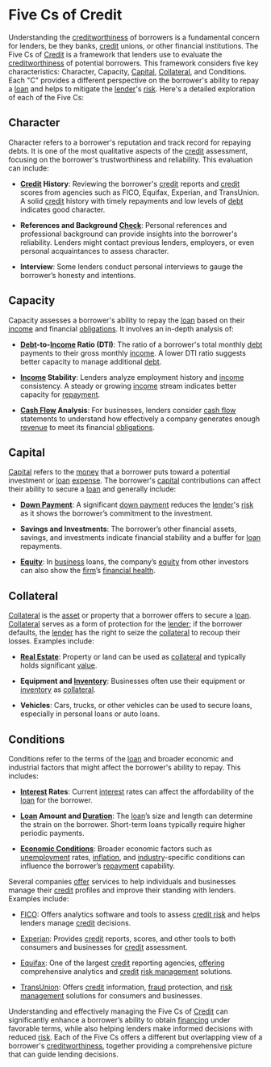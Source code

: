 # Five Cs of Credit

Understanding the [creditworthiness](../c/creditworthiness.md) of borrowers is a fundamental concern for lenders, be they banks, [credit](../c/credit.md) unions, or other financial institutions. The Five Cs of [Credit](../c/credit.md) is a framework that lenders use to evaluate the [creditworthiness](../c/creditworthiness.md) of potential borrowers. This framework considers five key characteristics: Character, Capacity, [Capital](../c/capital.md), [Collateral](../c/collateral.md), and Conditions. Each "C" provides a different perspective on the borrower's ability to repay a [loan](../l/loan.md) and helps to mitigate the [lender](../l/lender.md)'s [risk](../r/risk.md). Here's a detailed exploration of each of the Five Cs:

## Character

Character refers to a borrower's reputation and track record for repaying debts. It is one of the most qualitative aspects of the [credit](../c/credit.md) assessment, focusing on the borrower's trustworthiness and reliability. This evaluation can include:

- **[Credit](../c/credit.md) History**: Reviewing the borrower's [credit](../c/credit.md) reports and [credit](../c/credit.md) scores from agencies such as FICO, Equifax, Experian, and TransUnion. A solid [credit](../c/credit.md) history with timely repayments and low levels of [debt](../d/debt.md) indicates good character.
  
- **References and Background [Check](../c/check.md)**: Personal references and professional background can provide insights into the borrower's reliability. Lenders might contact previous lenders, employers, or even personal acquaintances to assess character.
  
- **Interview**: Some lenders conduct personal interviews to gauge the borrower’s honesty and intentions.

## Capacity

Capacity assesses a borrower's ability to repay the [loan](../l/loan.md) based on their [income](../i/income.md) and financial [obligations](../o/obligation.md). It involves an in-depth analysis of:

- **[Debt](../d/debt.md)-to-[Income](../i/income.md) Ratio (DTI)**: The ratio of a borrower's total monthly [debt](../d/debt.md) payments to their gross monthly [income](../i/income.md). A lower DTI ratio suggests better capacity to manage additional [debt](../d/debt.md).
  
- **[Income](../i/income.md) Stability**: Lenders analyze employment history and [income](../i/income.md) consistency. A steady or growing [income](../i/income.md) stream indicates better capacity for [repayment](../r/repayment.md).
  
- **[Cash Flow](../c/cash_flow.md) Analysis**: For businesses, lenders consider [cash flow](../c/cash_flow.md) statements to understand how effectively a company generates enough [revenue](../r/revenue.md) to meet its financial [obligations](../o/obligation.md).

## Capital

[Capital](../c/capital.md) refers to the [money](../m/money.md) that a borrower puts toward a potential investment or [loan](../l/loan.md) [expense](../e/expense.md). The borrower's [capital](../c/capital.md) contributions can affect their ability to secure a [loan](../l/loan.md) and generally include:

- **[Down Payment](../d/down_payment.md)**: A significant [down payment](../d/down_payment.md) reduces the [lender](../l/lender.md)'s [risk](../r/risk.md) as it shows the borrower’s commitment to the investment.
  
- **Savings and Investments**: The borrower’s other financial assets, savings, and investments indicate financial stability and a buffer for [loan](../l/loan.md) repayments.
  
- **[Equity](../e/equity.md)**: In [business](../b/business.md) loans, the company’s [equity](../e/equity.md) from other investors can also show the [firm](../f/firm.md)’s [financial health](../f/financial_health.md).

## Collateral

[Collateral](../c/collateral.md) is the [asset](../a/asset.md) or property that a borrower offers to secure a [loan](../l/loan.md). [Collateral](../c/collateral.md) serves as a form of protection for the [lender](../l/lender.md); if the borrower defaults, the [lender](../l/lender.md) has the right to seize the [collateral](../c/collateral.md) to recoup their losses. Examples include:

- **[Real Estate](../r/real_estate.md)**: Property or land can be used as [collateral](../c/collateral.md) and typically holds significant [value](../v/value.md).
  
- **Equipment and [Inventory](../i/inventory.md)**: Businesses often use their equipment or [inventory](../i/inventory.md) as [collateral](../c/collateral.md).
  
- **Vehicles**: Cars, trucks, or other vehicles can be used to secure loans, especially in personal loans or auto loans.

## Conditions

Conditions refer to the terms of the [loan](../l/loan.md) and broader economic and industrial factors that might affect the borrower's ability to repay. This includes:

- **[Interest](../i/interest.md) Rates**: Current [interest](../i/interest.md) rates can affect the affordability of the [loan](../l/loan.md) for the borrower.
  
- **[Loan](../l/loan.md) Amount and [Duration](../d/duration.md)**: The [loan](../l/loan.md)’s size and length can determine the strain on the borrower. Short-term loans typically require higher periodic payments.
  
- **[Economic Conditions](../e/economic_conditions.md)**: Broader economic factors such as [unemployment](../u/unemployment.md) rates, [inflation](../i/inflation.md), and [industry](../i/industry.md)-specific conditions can influence the borrower’s [repayment](../r/repayment.md) capability.

Several companies [offer](../o/offer.md) services to help individuals and businesses manage their [credit](../c/credit.md) profiles and improve their standing with lenders. Examples include:

- [FICO](https://www.fico.com): Offers analytics software and tools to assess [credit risk](../c/credit_risk.md) and helps lenders manage [credit](../c/credit.md) decisions.
  
- [Experian](https://www.experian.com): Provides [credit](../c/credit.md) reports, scores, and other tools to both consumers and businesses for [credit](../c/credit.md) assessment.
  
- [Equifax](https://www.equifax.com): One of the largest [credit](../c/credit.md) reporting agencies, [offering](../o/offering.md) comprehensive analytics and [credit](../c/credit.md) [risk management](../r/risk_management.md) solutions.
  
- [TransUnion](https://www.transunion.com): Offers [credit](../c/credit.md) information, [fraud](../f/fraud.md) protection, and [risk management](../r/risk_management.md) solutions for consumers and businesses.

Understanding and effectively managing the Five Cs of [Credit](../c/credit.md) can significantly enhance a borrower’s ability to obtain [financing](../f/financing.md) under favorable terms, while also helping lenders make informed decisions with reduced [risk](../r/risk.md). Each of the Five Cs offers a different but overlapping view of a borrower's [creditworthiness](../c/creditworthiness.md), together providing a comprehensive picture that can guide lending decisions.